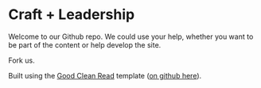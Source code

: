 # Craft + Leadership

Welcome to our Github repo. We could use your help, whether you want to be part of the content or help develop the site.

Fork us.

Built using the [Good Clean Read](https://adueck.github.io/good-clean-read) template ([on github here](https://github.com/adueck/good-clean-read)).
